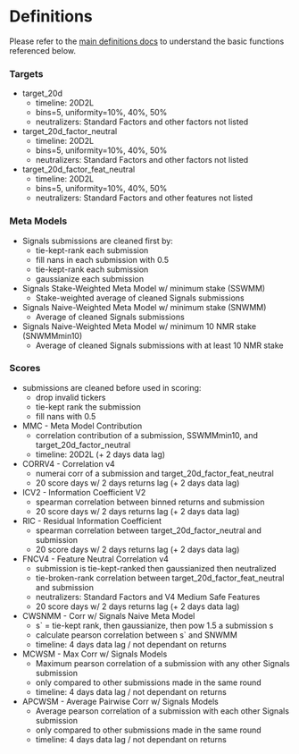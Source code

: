 # Definitions

Please refer to the [main definitions docs](../../numerai-tournament/scoring/definitions.md) to understand the basic functions referenced below.

### Targets

* target\_20d
  * timeline: 20D2L
  * bins=5, uniformity=10%, 40%, 50%
  * neutralizers: Standard Factors and other factors not listed
* target\_20d\_factor\_neutral
  * timeline: 20D2L
  * bins=5, uniformity=10%, 40%, 50%
  * neutralizers: Standard Factors and other factors not listed
* target\_20d\_factor\_feat\_neutral
  * timeline: 20D2L
  * bins=5, uniformity=10%, 40%, 50%
  * neutralizers: Standard Factors and other features not listed

### Meta Models

* Signals submissions are cleaned first by:
  * tie-kept-rank each submission
  * fill nans in each submission with 0.5
  * tie-kept-rank each submission
  * gaussianize each submission
* Signals Stake-Weighted Meta Model w/ minimum stake (SSWMM)
  * Stake-weighted average of cleaned Signals submissions
* Signals Naive-Weighted Meta Model w/ minimum stake (SNWMM)
  * Average of cleaned Signals submissions
* Signals Naive-Weighted Meta Model w/ minimum 10 NMR stake (SNWMMmin10)
  * Average of cleaned Signals submissions with at least 10 NMR stake

### Scores

* submissions are cleaned before used in scoring:
  * drop invalid tickers
  * tie-kept rank the submission
  * fill nans with 0.5
* MMC - Meta Model Contribution
  * correlation contribution of a submission, SSWMMmin10, and target\_20d\_factor\_neutral
  * timeline: 20D2L (+ 2 days data lag)
* CORRV4 - Correlation v4
  * numerai corr of a submission and target\_20d\_factor\_feat\_neutral
  * 20 score days w/ 2 days returns lag (+ 2 days data lag)
* ICV2 - Information Coefficient V2
  * spearman correlation between binned returns and submission
  * 20 score days w/ 2 days returns lag (+ 2 days data lag)
* RIC - Residual Information Coefficient
  * spearman correlation between target\_20d\_factor\_neutral and submission
  * 20 score days w/ 2 days returns lag (+ 2 days data lag)
* FNCV4 - Feature Neutral Correlation v4
  * submission is tie-kept-ranked then gaussianized then neutralized
  * tie-broken-rank correlation between target\_20d\_factor\_feat\_neutral and submission
  * neutralizers: Standard Factors and V4 Medium Safe Features
  * 20 score days w/ 2 days returns lag (+ 2 days data lag)
* CWSNMM - Corr w/ Signals Naive Meta Model
  * s\` = tie-kept rank, then gaussianize, then pow 1.5 a submission s
  * calculate pearson correlation between s\` and SNWMM
  * timeline: 4 days data lag / not dependant on returns
* MCWSM - Max Corr w/ Signals Models
  * Maximum pearson correlation of a submission with any other Signals submission&#x20;
  * only compared to other submissions made in the same round
  * timeline: 4 days data lag / not dependant on returns
* APCWSM - Average Pairwise Corr w/ Signals Models
  * Average pearson correlation of a submission with each other Signals submission
  * only compared to other submissions made in the same round
  * timeline: 4 days data lag / not dependant on returns
